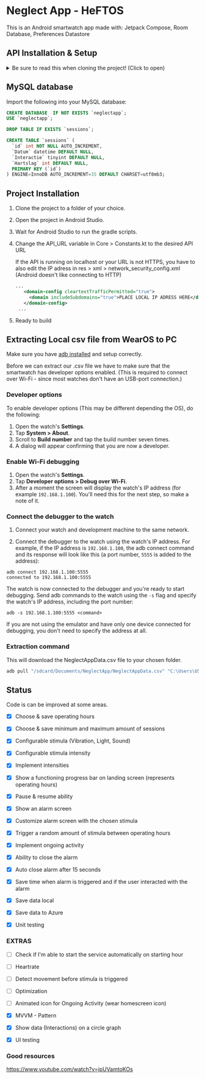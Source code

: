 # Neglect App - HeFTOS

This is an Android smartwatch app made with:
Jetpack Compose, Room Database, Preferences Datastore

## API Installation & Setup
<details>
  <summary>Be sure to read this when cloning the project! (Click to open)</summary>
  
 I recommend you to use an Azure MySQL database.
When you have cloned the project, move the API folder to a folder of your choice.

Open a terminal and execute the following:
```javascript
npm install
```

Now do the following:
1. Create a ".env" file in your root folder.
2. Copy these and change the placeholders with your database connection details.

```Shell
DB_DATABASE={DATABASE NAME}
DB_USERNAME={USERNAME}
DB_PASSWORD={PASSWORD}
DB_HOST={HOSTNAME}
```

3. If you want to use a SSL connection you have to download your certificate and place it in the root of the project folder.
   (Azure MySQL database: Click on settings > networks | Here you can download the SSL-certficate)
   If you don't want to use SSL, remove line 23 which should look like the following code:
```javascript
 ssl: { ca: fs.readFileSync("DigiCertGlobalRootCA.crt.pem") }
```
  
</details>


## MySQL database

Import the following into your MySQL database:
```sql
CREATE DATABASE  IF NOT EXISTS `neglectapp`;
USE `neglectapp`;

DROP TABLE IF EXISTS `sessions`;

CREATE TABLE `sessions` (
  `id` int NOT NULL AUTO_INCREMENT,
  `Datum` datetime DEFAULT NULL,
  `Interactie` tinyint DEFAULT NULL,
  `Hartslag` int DEFAULT NULL,
  PRIMARY KEY (`id`)
) ENGINE=InnoDB AUTO_INCREMENT=35 DEFAULT CHARSET=utf8mb3;

``` 

## Project Installation

1. Clone the project to a folder of your choice.
2. Open the project in Android Studio.
3. Wait for Android Studio to run the gradle scripts.
4. Change the API_URL variable in Core > Constants.kt to the desired API URL

   If the API is running on localhost or your URL is not HTTPS, you have to also edit the IP adress in res > xml > network_security_config.xml
   (Android doesn't like connecting to HTTP)
   ```xml
   ...
      <domain-config cleartextTrafficPermitted="true">
        <domain includeSubdomains="true">PLACE LOCAL IP ADRESS HERE</domain>
      </domain-config>
    ...
   ``` 
5. Ready to build
## Extracting Local csv file from WearOS to PC

Make sure you have [adb installed](https://www.xda-developers.com/install-adb-windows-macos-linux/#how-to-set-up-adb) and setup correctly.

Before we can extract our .csv file we have to make sure that the smartwatch has developer options enabled. 
(This is required to connect over Wi-Fi - since most watches don't have an USB-port connection.)

### Developer options
To enable developer options (This may be different depending the OS), do the following:

1. Open the watch's **Settings**.
2. Tap **System > About**.
3. Scroll to **Build number** and tap the build number seven times.
4. A dialog will appear confirming that you are now a developer.

### Enable Wi-Fi debugging

1. Open the watch's **Settings**.
2. Tap **Developer options > Debug over Wi-Fi**.
3. After a moment the screen will display the watch's IP address (for example `192.168.1.100`). You'll need this for the next step, so make a note of it.

### Connect the debugger to the watch

1. Connect your watch and development machine to the same network.

2. Connect the debugger to the watch using the watch's IP address. For example, if the IP address is `192.168.1.100`, the adb connect command and its response will look like this (a port number, `5555` is added to the address):

```
adb connect 192.168.1.100:5555
connected to 192.168.1.100:5555
```

The watch is now connected to the debugger and you're ready to start debugging. 
Send adb commands to the watch using the `-s` flag and specify the watch's IP address, including the port number:

```
adb -s 192.168.1.100:5555 <command>
```

If you are not using the emulator and have only one device connected for debugging, you don't need to specify the address at all.

### Extraction command

This will download the NeglectAppData.csv file to your chosen folder.

```powershell
adb pull "/sdcard/Documents/NeglectApp/NeglectAppData.csv" "C:\Users\USER\FOLDER_LOCATION"
```

## Status
  Code is can be improved at some areas.

- [x] Choose & save operating hours

- [x] Choose & save minimum and maximum amount of sessions

- [x] Configurable stimula (Vibration, Light, Sound)

- [x] Configurable stimula intensity

- [x] Implement intensities 

- [x] Show a functioning progress bar on landing screen (represents operating hours)

- [x] Pause & resume ability

- [x] Show an alarm screen

- [x] Customize alarm screen with the chosen stimula

- [x] Trigger a random amount of stimula between operating hours

- [x] Implement ongoing activity

- [x] Ability to close the alarm

- [x] Auto close alarm after 15 seconds

- [x] Save time when alarm is triggered and if the user interacted with the alarm

- [x] Save data local

- [x] Save data to Azure

- [x] Unit testing

### EXTRAS
- [ ] Check if I'm able to start the service automatically on starting hour

- [ ] Heartrate

- [ ] Detect movement before stimula is triggered

- [ ] Optimization

- [ ] Animated icon for Ongoing Activity (wear homescreen icon)

- [x] MVVM - Pattern

- [x] Show data (Interactions) on a circle graph

- [x] UI testing

### Good resources

https://www.youtube.com/watch?v=jpUVamtoKOs
